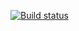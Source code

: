 [![Build status](https://ci.appveyor.com/api/projects/status/7ovvw5ha9j72ourf/branch/master?svg=true)](https://ci.appveyor.com/project/CarolineFell/ra-homeworks-lifecycle-http-task2/branch/master)

